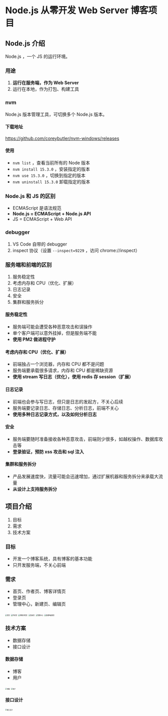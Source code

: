 # Node.js 从零开发 Web Server 博客项目

## Node.js 介绍

Node.js ，一个 JS 的运行环境。



### 用途

1. **运行在服务端，作为 Web Server**
2. 运行在本地，作为打包、构建工具



### nvm

Node.js 版本管理工具，可切换多个 Node.js 版本。

#### 下载地址

https://github.com/coreybutler/nvm-windows/releases

#### 使用

- `nvm list` ，查看当前所有的 Node 版本
- `nvm install 15.3.0` ，安装指定的版本
- `nvm use 15.3.0` ，切换到指定的版本
- `nvm uninstall 15.3.0` 卸载指定的版本



### Node.js 和 JS 的区别

- ECMAScript 是语法规范
- **Node.js = ECMAScript + Node.js API**
- JS = ECMAScript + Web API



### debugger

1. VS Code 自带的 debugger
2. inspect 协议（设置 `--inspect=9229` ，访问 chrome://inspect）



### 服务端和前端的区别

1. 服务稳定性
2. 考虑内存和 CPU（优化、扩展）
3. 日志记录
4. 安全
5. 集群和服务拆分

#### 服务稳定性

- 服务端可能会遭受各种恶意攻击和误操作
- 单个客户端可以意外挂掉，但是服务端不能
- **使用 PM2 做进程守护**

#### 考虑内存和 CPU（优化、扩展）

- 前端独占一个浏览器，内存和 CPU 都不是问题
- 服务端要承载很多请求，内存和 CPU 都是稀缺资源
- **使用 stream 写日志（优化），使用 redis 存 session（扩展）**

#### 日志记录

- 前端也会参与写日志，但只是日志的发起方，不关心后续
- 服务端要记录日志、存储日志、分析日志，前端不关心
- **使用多种日志记录方式，以及如何分析日志**

#### 安全

- 服务端要随时准备接收各种恶意攻击，前端则少很多，如越权操作、数据库攻击等
- **登录验证，预防 xss 攻击和 sql 注入**

#### 集群和服务拆分

- 产品发展速度快，流量可能会迅速增加，通过扩展机器和服务拆分来承载大流量
- **从设计上支持服务拆分**



## 项目介绍

1. 目标
2. 需求
3. 技术方案



### 目标

- 开发一个博客系统，具有博客的基本功能
- 只开发服务端，不关心前端



### 需求

- 首页、作者页、博客详情页
- 登录页
- 管理中心，新建页、编辑页

<img src="https://img.mukewang.com/szimg/5c87a0690001899e19201080.jpg" alt="首页" style="zoom: 33%;" />

<img src="https://img.mukewang.com/szimg/5c87a0740001aa6f19201080.jpg" alt="作者页" style="zoom: 33%;" />

<img src="https://img.mukewang.com/szimg/5c87a0870001ab1d19201080.jpg" alt="博客详情页" style="zoom: 33%;" />

<img src="https://img.mukewang.com/szimg/5c87a0940001542019201080.jpg" alt="登录页" style="zoom: 33%;" />

<img src="https://img.mukewang.com/szimg/5c87a0ab000102e119201080.jpg" alt="管理中心" style="zoom: 33%;" />

<img src="https://img.mukewang.com/szimg/5c87a0cc0001440f19201080.jpg" alt="新建&编辑页" style="zoom: 33%;" />



### 技术方案

- 数据存储
- 接口设计

#### 数据存储

- 博客
- 用户

<img src="https://img1.sycdn.imooc.com/szimg/5c87a4480001ca9319201080.jpg" alt="博客" style="zoom:33%;" />

<img src="https://img1.sycdn.imooc.com/szimg/5c87a45c0001f58119201080.jpg" alt="用户" style="zoom:33%;" />

#### 接口设计

<img src="https://img1.sycdn.imooc.com/szimg/5c87a46900014d6419201080.jpg" alt="接口设计" style="zoom:33%;" />